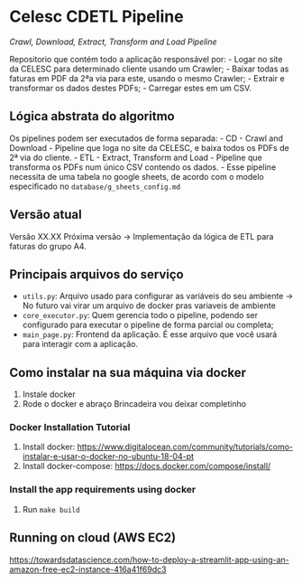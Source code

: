 # Celesc CDETL Pipeline

*Crawl, Download, Extract, Transform and Load Pipeline*

Repositorio que contém todo a aplicação responsável por:
    - Logar no site da CELESC para determinado cliente usando um Crawler;
    - Baixar todas as faturas em PDF da 2ªa via para este, usando o mesmo Crawler;
    - Extrair e transformar os dados destes PDFs;
    - Carregar estes em um CSV.

## Lógica abstrata do algoritmo ##
Os pipelines podem ser executados de forma separada:
    - CD - Crawl and Download - Pipeline que loga no site da CELESC, e baixa todos os PDFs de 2ª via do cliente.
    - ETL - Extract, Transform and Load - Pipeline que transforma os PDFs num único CSV contendo os dados.
        - Esse pipeline necessita de uma tabela no google sheets, de acordo com o modelo especificado no `database/g_sheets_config.md`

## Versão atual ##
Versão XX.XX
Próxima versão -> Implementação da lógica de ETL para faturas do grupo A4.

## Principais arquivos do serviço ##
- `utils.py`: Arquivo usado para configurar as variáveis do seu ambiente -> No futuro vai virar um arquivo de docker pras variaveis de ambiente
- `core_executor.py`: Quem gerencia todo o pipeline, podendo ser configurado para executar o pipeline de forma parcial ou completa;
- `main_page.py`: Frontend da aplicação. É esse arquivo que você usará para interagir com a aplicação.

## Como instalar na sua máquina via docker ##
1. Instale docker
2. Rode o docker e abraço
Brincadeira vou deixar completinho

### Docker Installation Tutorial ###
1. Install docker: https://www.digitalocean.com/community/tutorials/como-instalar-e-usar-o-docker-no-ubuntu-18-04-pt
2. Install docker-compose: https://docs.docker.com/compose/install/

### Install the app requirements using docker ###
1. Run `make build`

## Running on cloud (AWS EC2) ##
https://towardsdatascience.com/how-to-deploy-a-streamlit-app-using-an-amazon-free-ec2-instance-416a41f69dc3

